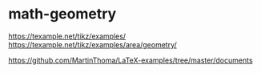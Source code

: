 # math-geometry


https://texample.net/tikz/examples/
https://texample.net/tikz/examples/area/geometry/


https://github.com/MartinThoma/LaTeX-examples/tree/master/documents

